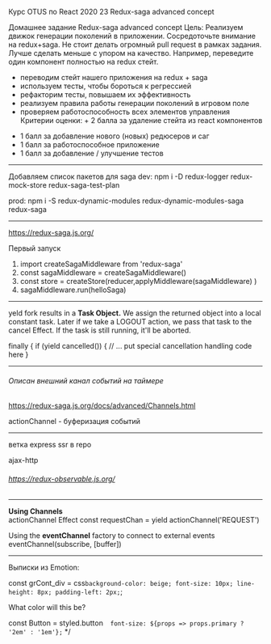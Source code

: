 Курс OTUS по React 2020
23 Redux-saga advanced concept

Домашнее задание
Redux-saga advanced concept
Цель: Реализуем движок генерации поколений в приложении.
Сосредоточьте внимание на redux+saga. Не стоит делать огромный pull request в рамках задания.
Лучше сделать меньше с упором на качество. Например, переведите один компонент полностью на redux стейт.
- переводим стейт нашего приложения на redux + saga
- используем тесты, чтобы бороться к регрессией
- рефакторим тесты, повышаем их эффективность
- реализуем правила работы генерации поколений в игровом поле
- проверяем работоспособность всех элементов управления
Критерии оценки: + 2 балла за удаление стейта из react компонентов
+ 1 балл за добавление нового (новых) редюсеров и саг
+ 1 балл за работоспособное приложение
+ 1 балл за добавление / улучшение тестов 

************************
Добавляем список пакетов для saga
dev:
npm i -D redux-logger redux-mock-store redux-saga-test-plan

prod:
npm i -S redux-dynamic-modules redux-dynamic-modules-saga redux-saga

************************
https://redux-saga.js.org/

Первый запуск
1. import createSagaMiddleware from 'redux-saga'
2. const sagaMiddleware = createSagaMiddleware()
3. const store = createStore(reducer,applyMiddleware(sagaMiddleware)   )
4. sagaMiddleware.run(helloSaga)

************************
yeld fork results in a **Task Object.** We assign the returned object into a local constant task. Later if we take a LOGOUT action, we pass that task to the cancel Effect. If the task is still running, it'll be aborted.

finally {
    if (yield cancelled()) {
      // ... put special cancellation handling code here
    }
************************
###### Описан внешний канал событий на таймере

https://redux-saga.js.org/docs/advanced/Channels.html

actionChannel  - буферизация событий
************************
ветка express ssr в repo

ajax-http

###### https://redux-observable.js.org/

************************
**Using Channels** <br>
actionChannel Effect
const requestChan = yield actionChannel('REQUEST')

Using the **eventChannel** factory to connect to external events<br>
eventChannel(subscribe, [buffer])
************************
Выписки из Emotion:

const grCont_div = css`
    background-color: beige;
    font-size: 10px;
    line-height: 8px;
    padding-left: 2px;
`;

 <div css={[danger, base]}>

<div
    css={[
      { color: 'darkorchid' },
      { backgroundColor: 'hotpink' },
      { padding: 8 }
    ]}
  >

 <div>
    <style>
      {`
        .danger {
          color: red;
        }
        .base {
          background-color: lightgray;
          color: turquoise;
        }
      `}
      >
    </style>
    <p className="base danger">What color will this be?</p>
  </div>

  const Button = styled.button`  font-size: ${props => props.primary ? '2em' : '1em'};`
 */

[Каналы]: https://redux-saga.js.org/docs/advanced/Channels.html